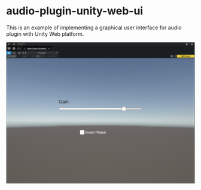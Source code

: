 # audio-plugin-unity-web-ui
This is an example of implementing a graphical user interface for audio plugin with Unity Web platform.

<img src="./docs/images/screen_shot.png" title="screeen shot">
